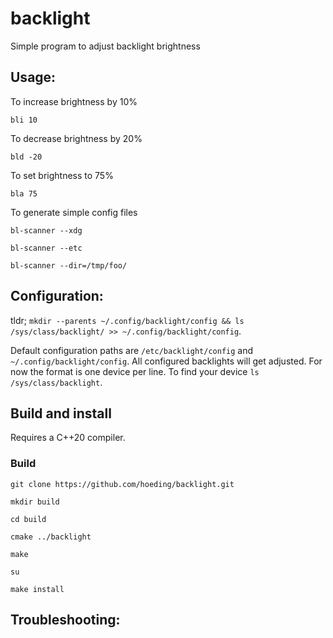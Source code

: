 # backlight
Simple program to adjust backlight brightness

## Usage:

To increase brightness by 10%

`bli 10`

To decrease brightness by 20%

`bld -20`

To set brightness to 75%

`bla 75`

To generate simple config files

`bl-scanner --xdg` 

`bl-scanner --etc`
  
`bl-scanner --dir=/tmp/foo/`
  

## Configuration:
tldr; `mkdir --parents ~/.config/backlight/config && ls /sys/class/backlight/ >> ~/.config/backlight/config`.

Default configuration paths are `/etc/backlight/config` and `~/.config/backlight/config`. All configured backlights will get adjusted. For now the format is one device per line. To find your device `ls /sys/class/backlight`.

## Build and install
Requires a C++20 compiler.
### Build
`git clone https://github.com/hoeding/backlight.git`

`mkdir build`

`cd build`

`cmake ../backlight`

`make`

`su`

`make install`
## Troubleshooting:
